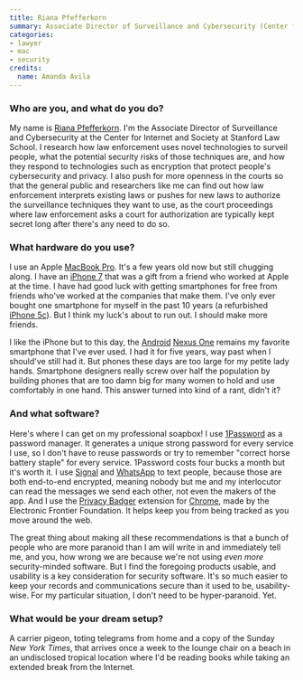 ```yaml
---
title: Riana Pfefferkorn
summary: Associate Director of Surveillance and Cybersecurity (Center for Internet and Society)
categories:
- lawyer
- mac
- security 
credits:
  name: Amanda Avila
---
```


### Who are you, and what do you do?

My name is [Riana Pfefferkorn](https://twitter.com/riana_crypto "Riana's Twitter account."). I'm the Associate Director of Surveillance and Cybersecurity at the Center for Internet and Society at Stanford Law School. I research how law enforcement uses novel technologies to surveil people, what the potential security risks of those techniques are, and how they respond to technologies such as encryption that protect people's cybersecurity and privacy. I also push for more openness in the courts so that the general public and researchers like me can find out how law enforcement interprets existing laws or pushes for new laws to authorize the surveillance techniques they want to use, as the court proceedings where law enforcement asks a court for authorization are typically kept secret long after there's any need to do so.

### What hardware do you use?

I use an Apple [MacBook Pro][macbook-pro]. It's a few years old now but still chugging along. I have an [iPhone 7][iphone-7] that was a gift from a friend who worked at Apple at the time. I have had good luck with getting smartphones for free from friends who've worked at the companies that make them. I've only ever bought one smartphone for myself in the past 10 years (a refurbished [iPhone 5c][iphone-5c]). But I think my luck's about to run out. I should make more friends.

I like the iPhone but to this day, the [Android][] [Nexus One][nexus-one] remains my favorite smartphone that I've ever used. I had it for five years, way past when I should've still had it. But phones these days are too large for my petite lady hands. Smartphone designers really screw over half the population by building phones that are too damn big for many women to hold and use comfortably in one hand. This answer turned into kind of a rant, didn't it?

### And what software?

Here's where I can get on my professional soapbox! I use [1Password][] as a password manager. It generates a unique strong password for every service I use, so I don't have to reuse passwords or try to remember "correct horse battery staple" for every service. 1Password costs four bucks a month but it's worth it. I use [Signal][] and [WhatsApp][] to text people, because those are both end-to-end encrypted, meaning nobody but me and my interlocutor can read the messages we send each other, not even the makers of the app. And I use the [Privacy Badger][privacy-badger] extension for [Chrome][], made by the Electronic Frontier Foundation. It helps keep you from being tracked as you move around the web.

The great thing about making all these recommendations is that a bunch of people who are more paranoid than I am will write in and immediately tell me, and you, how wrong we are because we're not using _even more_ security-minded software. But I find the foregoing products usable, and usability is a key consideration for security software. It's so much easier to keep your records and communications secure than it used to be, usability-wise. For my particular situation, I don't need to be hyper-paranoid. Yet.

### What would be your dream setup?

A carrier pigeon, toting telegrams from home and a copy of the Sunday _New York Times_, that arrives once a week to the lounge chair on a beach in an undisclosed tropical location where I'd be reading books while taking an extended break from the Internet.

[1password]: https://1password.com "Password management software for Mac OS X."
[android]: https://developers.google.com/android/?csw=1 "A mobile phone platform."
[chrome]: https://www.google.com/intl/en/chrome/browser/ "A WebKit-based browser, where each tab runs in its own thread."
[iphone-5c]: https://en.wikipedia.org/wiki/IPhone_5C "An iOS smartphone."
[iphone-7]: https://en.wikipedia.org/wiki/IPhone_7 "A 4.7 inch iOS smartphone."
[macbook-pro]: https://www.apple.com/macbook-pro/ "A laptop."
[nexus-one]: https://en.wikipedia.org/wiki/Nexus_One "An Android-based smartphone."
[privacy-badger]: https://www.eff.org/privacybadger "A browser extension for blocking trackers and ads."
[signal]: https://en.wikipedia.org/wiki/Signal_%28software%29 "An encrypted messaging service."
[whatsapp]: https://www.whatsapp.com/ "A messaging service."

